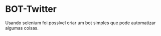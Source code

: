 # BOT-Twitter
 Usando selenium foi possível criar um bot simples que pode automatizar algumas coisas.
